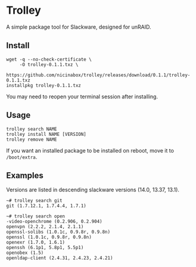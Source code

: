 # Trolley

A simple package tool for Slackware, designed for unRAID.

## Install

    wget -q --no-check-certificate \
         -O trolley-0.1.1.txz \
         https://github.com/nicinabox/trolley/releases/download/0.1.1/trolley-0.1.1.txz
    installpkg trolley-0.1.1.txz

You may need to reopen your terminal session after installing.

## Usage

    trolley search NAME
    trolley install NAME [VERSION]
    trolley remove NAME

If you want an installed package to be installed on reboot, move it to `/boot/extra`.

## Examples

Versions are listed in descending slackware versions (14.0, 13.37, 13.1).

    ~# trolley search git
    git (1.7.12.1, 1.7.4.4, 1.7.1)

    ~# trolley search open
    -video-openchrome (0.2.906, 0.2.904)
    openvpn (2.2.2, 2.1.4, 2.1.1)
    openssl-solibs (1.0.1c, 0.9.8r, 0.9.8n)
    openssl (1.0.1c, 0.9.8r, 0.9.8n)
    openexr (1.7.0, 1.6.1)
    openssh (6.1p1, 5.8p1, 5.5p1)
    openobex (1.5)
    openldap-client (2.4.31, 2.4.23, 2.4.21)

